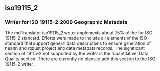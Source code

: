
## iso19115_2

### Writer for ISO 19115-2:2009 Geographic Metadata

The mdTranslator iso19115_2 writer implements about 75% of the for ISO 19115-2 standard.
Efforts were made to include all elements of the ISO standard that support general data
descriptions to ensure generation of health and robust project and data metadata records.
The significant section of 19115-2 not supported by the writer is the 'quantitative'
Data Quality section. There are currently no plans to add this section to the ISO 19115-2
writer.

